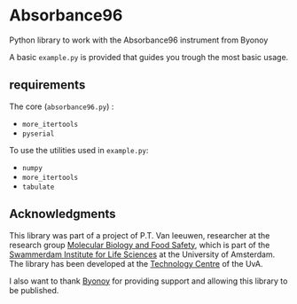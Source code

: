 # Absorbance96
Python library to work with the Absorbance96 instrument from Byonoy

A basic `example.py` is provided that guides you trough the most basic usage.

## requirements
The core (`absorbance96.py`) :
* `more_itertools`
* `pyserial`

To use the utilities used in `example.py`:
* `numpy`
* `more_itertools`
* `tabulate`

## Acknowledgments
This library was part of a project of P.T. Van leeuwen, researcher at the research group [Molecular Biology and Food Safety](https://sils.uva.nl/content/research-groups/molecular-biology-and-microbial-food-safety/molecular-biology--microbial-food-safety.html), which is part of the [Swammerdam Institute for Life Sciences](sils.uva.nl) at the University of Amsterdam. The library has been developed at the [Technology Centre](https://www.uva.nl/en/about-the-uva/organisation/faculties/faculty-of-science/contact-and-location/technology-centre/technology-centre.html) of the UvA. 

I also want to thank [Byonoy](byonoy.com) for providing support and allowing this library to be published.


